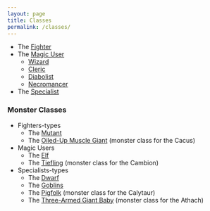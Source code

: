 ```yaml
---
layout: page
title: Classes
permalink: /classes/
---
```


- The [Fighter](/class/fighter)
- The [Magic User](/class/magic-user)
  - [Wizard](/class/magic-user/wizard)
  - [Cleric](/class/magic-user/cleric)
  - [Diabolist](/class/magic-user/diabolist)
  - [Necromancer](/class/magic-user/necromancer)
- The [Specialist](/class/specialist)

### Monster Classes

- Fighters-types
  - The [Mutant](/class/fighter/mutant)
  - The [Oiled-Up Muscle Giant](/class/fighter/cacus) (monster class for the Cacus)
- Magic Users
  - The [Elf](/class/magic-user/elf)
  - The [Tiefling](/class/magic-user/tiefling) (monster class for the Cambion)
- Specialists-types
  - The [Dwarf](/class/specialist/dwarf)
  - The [Goblins](/class/specialist/many-goblins)
  - The [Pigfolk](/class/specialist/pigfolk) (monster class for the Calytaur)
  - The [Three-Armed Giant Baby](/class/specialist/athach) (monster class for the Athach)
